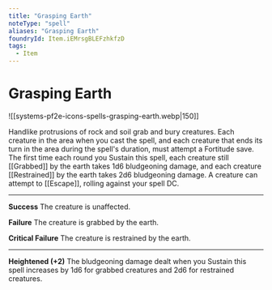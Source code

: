 ```yaml
---
title: "Grasping Earth"
noteType: "spell"
aliases: "Grasping Earth"
foundryId: Item.iEMrsgBLEFzhkfzD
tags:
  - Item
---
```


# Grasping Earth
![[systems-pf2e-icons-spells-grasping-earth.webp|150]]

Handlike protrusions of rock and soil grab and bury creatures. Each creature in the area when you cast the spell, and each creature that ends its turn in the area during the spell's duration, must attempt a Fortitude save. The first time each round you Sustain this spell, each creature still [[Grabbed]] by the earth takes 1d6 bludgeoning damage, and each creature [[Restrained]] by the earth takes 2d6 bludgeoning damage. A creature can attempt to [[Escape]], rolling against your spell DC.

* * *

**Success** The creature is unaffected.

**Failure** The creature is grabbed by the earth.

**Critical Failure** The creature is restrained by the earth.

* * *

**Heightened (+2)** The bludgeoning damage dealt when you Sustain this spell increases by 1d6 for grabbed creatures and 2d6 for restrained creatures.
